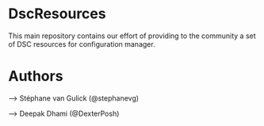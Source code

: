 # DscResources

This main repository contains our effort of providing to the community a set of DSC resources for configuration manager.

# Authors
--> Stéphane van Gulick (@stephanevg)

--> Deepak Dhami (@DexterPosh)
